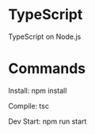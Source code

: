 # TypeScript
TypeScript on Node.js

# Commands
Install: npm install

Compile: tsc

Dev Start: npm run start

